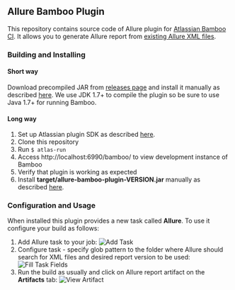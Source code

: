 ## Allure Bamboo Plugin

This repository contains source code of Allure plugin for [Atlassian Bamboo CI](https://www.atlassian.com/software/bamboo). It allows you to generate Allure report from [existing Allure XML files](https://github.com/allure-framework/allure-core/wiki#gathering-information-about-tests).

### Building and Installing
#### Short way
Download precompiled JAR from [releases page](https://github.com/allure-framework/allure-bamboo-plugin/releases) and install it manually as described [here](https://confluence.atlassian.com/display/UPM/Installing+add-ons#Installingadd-ons-Installingbyfileupload). We use JDK 1.7+ to compile the plugin so be sure to use Java 1.7+ for running Bamboo.
#### Long way
1. Set up Atlassian plugin SDK as described [here](https://developer.atlassian.com/display/DOCS/Set+up+the+Atlassian+Plugin+SDK+and+Build+a+Project).
2. Clone this repository
3. Run `$ atlas-run`
4. Access http://localhost:6990/bamboo/ to view development instance of Bamboo
5. Verify that plugin is working as expected
6. Install **target/allure-bamboo-plugin-VERSION.jar** manually as described [here](https://confluence.atlassian.com/display/UPM/Installing+add-ons#Installingadd-ons-Installingbyfileupload).

### Configuration and Usage
When installed this plugin provides a new task called **Allure**. To use it configure your build as follows:
1. Add Allure task to your job:
![Add Task](https://raw.githubusercontent.com/allure-framework/allure-bamboo-plugin/master/img/add_task.png)
2. Configure task - specify glob pattern to the folder where Allure should search for XML files and desired report version to be used:
![Fill Task Fields](https://raw.githubusercontent.com/allure-framework/allure-bamboo-plugin/master/img/task_fields.png)
3. Run the build as usually and click on Allure report artifact on the **Artifacts** tab:
![View Artifact](https://raw.githubusercontent.com/allure-framework/allure-bamboo-plugin/master/img/view_artifact.png)
